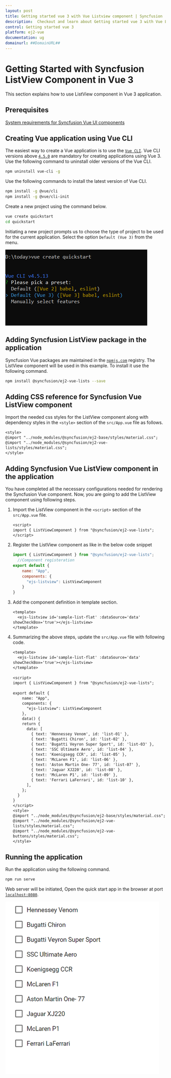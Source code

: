 ```yaml
---
layout: post
title: Getting started vue 3 with Vue Listview component | Syncfusion
description:  Checkout and learn about Getting started vue 3 with Vue Listview component of Syncfusion Essential JS 2 and more details.
control: Getting started vue 3 
platform: ej2-vue
documentation: ug
domainurl: ##DomainURL##
---
```


# Getting Started with Syncfusion ListView Component in Vue 3

This section explains how to use ListView component in Vue 3 application.

## Prerequisites

[System requirements for Syncfusion Vue UI components](https://ej2.syncfusion.com/vue/documentation/system-requirements/)

## Creating Vue application using Vue CLI

The easiest way to create a Vue application is to use the [`Vue CLI`](https://github.com/vuejs/vue-cli). Vue CLI versions above [`4.5.0`](https://v3.vuejs.org/guide/migration/introduction.html#vue-cli) are mandatory for creating applications using Vue 3. Use the following command to uninstall older versions of the Vue CLI.

```bash
npm uninstall vue-cli -g
```

Use the following commands to install the latest version of Vue CLI.

```bash
npm install -g @vue/cli
npm install -g @vue/cli-init
```

Create a new project using the command below.

```bash
vue create quickstart
cd quickstart
```

Initiating a new project prompts us to choose the type of project to be used for the current application. Select the option `Default (Vue 3)` from the menu.

![Reference](./images/vue3-terminal.png)

## Adding Syncfusion ListView package in the application

Syncfusion Vue packages are maintained in the [`npmjs.com`](https://www.npmjs.com/~syncfusionorg) registry.
The ListView component will be used in this example. To install it use the following command.

```bash
npm install @syncfusion/ej2-vue-lists --save
```

## Adding CSS reference for Syncfusion Vue ListView component

Import the needed css styles for the  ListView component along with dependency styles in the `<style>` section of the `src/App.vue` file as follows.

```
<style>
@import "../node_modules/@syncfusion/ej2-base/styles/material.css";
@import "../node_modules/@syncfusion/ej2-vue-lists/styles/material.css";
</style>
```

## Adding Syncfusion Vue ListView component in the application

You have completed all the necessary configurations needed  for rendering the Syncfusion Vue component. Now, you are going to add the ListView component using following steps.

1. Import the ListView component in the `<script>` section of the `src/App.vue` file.

    ```
    <script>
    import { ListViewComponent } from "@syncfusion/ej2-vue-lists";
    </script>

    ```

2. Register the ListView component as like in the below code snippet

      ```js
      import { ListViewComponent } from "@syncfusion/ej2-vue-lists";
        //Component registeration
      export default {
          name: "App",
          components: {
            "ejs-listview": ListViewComponent
          }
      }
    ```

3. Add the component definition in template section.

    ```
    <template>
      <ejs-listview id='sample-list-flat' :dataSource='data' showCheckBox='true'></ejs-listview>
    </template>
    ```

4. Summarizing the above steps, update the `src/App.vue` file with following code.

    ```
    <template>
      <ejs-listview id='sample-list-flat' :dataSource='data' showCheckBox='true'></ejs-listview>
    </template>

    <script>
    import { ListViewComponent } from "@syncfusion/ej2-vue-lists";

    export default {
        name: "App",
        components: {
          "ejs-listview": ListViewComponent
        },
        data() {
        return {
          data: [
            { text: 'Hennessey Venom', id: 'list-01' },
            { text: 'Bugatti Chiron', id: 'list-02' },
            { text: 'Bugatti Veyron Super Sport', id: 'list-03' },
            { text: 'SSC Ultimate Aero', id: 'list-04' },
            { text: 'Koenigsegg CCR', id: 'list-05' },
            { text: 'McLaren F1', id: 'list-06' },
            { text: 'Aston Martin One- 77', id: 'list-07' },
            { text: 'Jaguar XJ220', id: 'list-08' },
            { text: 'McLaren P1', id: 'list-09' },
            { text: 'Ferrari LaFerrari', id: 'list-10' },
          ],
        };
      }
    }
    </script>
    <style>
    @import "../node_modules/@syncfusion/ej2-base/styles/material.css";
    @import "../node_modules/@syncfusion/ej2-vue-lists/styles/material.css";
    @import "../node_modules/@syncfusion/ej2-vue-buttons/styles/material.css";
    </style>
    ```

## Running the application

Run the application using the following command.

```bash
npm run serve
```

Web server will be initiated, Open the quick start app in the browser at port [`localhost:8080`](http://localhost:8080/).

![Output](./images/vue3-listview-demo.PNG)
